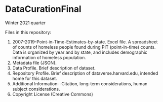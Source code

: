# DataCurationFinal
Winter 2021 quarter

Files in this repository:
1. 2007-2019-Point-in-Time-Estimates-by-state. Excel file. A spreadsheet of counts of homeless people found during PIT (point-in-time) counts. Data is organized by year and by state, and includes demographic information of homeless population.
2. Metadata file (JSON).
3. Data Profile. Brief description of dataset.
4. Repository Profile. Brief description of dataverse.harvard.edu, intended home for this dataset.
5. Additional Information--Citation, long-term considerations, human subject considerations.
6. Copyright License (Creative Commons)
